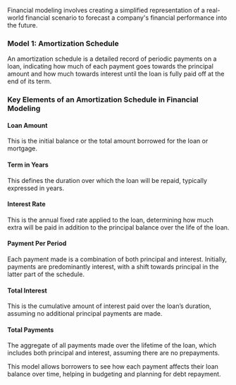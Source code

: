 Financial modeling involves creating a simplified representation of a real-world financial scenario to forecast a company's financial performance into the future.

### Model 1: Amortization Schedule

An amortization schedule is a detailed record of periodic payments on a loan, indicating how much of each payment goes towards the principal amount and how much towards interest until the loan is fully paid off at the end of its term.

### Key Elements of an Amortization Schedule in Financial Modeling

#### Loan Amount
This is the initial balance or the total amount borrowed for the loan or mortgage.

#### Term in Years
This defines the duration over which the loan will be repaid, typically expressed in years.

#### Interest Rate
This is the annual fixed rate applied to the loan, determining how much extra will be paid in addition to the principal balance over the life of the loan.

#### Payment Per Period
Each payment made is a combination of both principal and interest. Initially, payments are predominantly interest, with a shift towards principal in the latter part of the schedule.

#### Total Interest
This is the cumulative amount of interest paid over the loan’s duration, assuming no additional principal payments are made.

#### Total Payments
The aggregate of all payments made over the lifetime of the loan, which includes both principal and interest, assuming there are no prepayments. 

This model allows borrowers to see how each payment affects their loan balance over time, helping in budgeting and planning for debt repayment.
